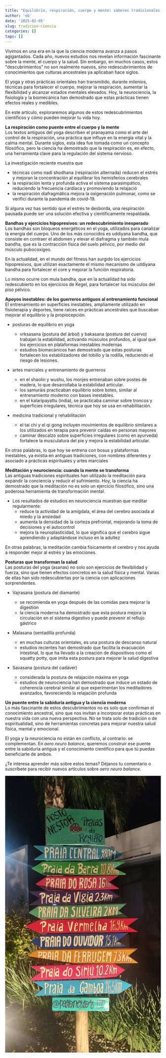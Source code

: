 ```yaml
---
title: "Equilibrio, respiración, cuerpo y mente: saberes tradicionales que la ciencia redescubre"
author: 'eb'
date: '2025-02-05'
slug: tradicion-ciencia
categories: []
tags: []
---
```


Vivimos en una era en la que la ciencia moderna avanza a pasos agigantados. Cada año, nuevos estudios nos revelan información fascinante sobre la mente, el cuerpo y la salud. Sin embargo, en muchos casos, estos "descubrimientos" no son realmente nuevos, sino redescubrimientos de conocimientos que culturas ancestrales ya aplicaban hace siglos.  

El yoga y otras prácticas orientales han transmitido, durante milenios, técnicas para fortalecer el cuerpo, mejorar la respiración, aumentar la flexibilidad y alcanzar estados mentales elevados. Hoy, la neurociencia, la fisiología y la biomecánica han demostrado que estas prácticas tienen efectos reales y medibles.    

En este artículo, exploraremos algunos de estos redescubrimientos científicos y cómo pueden mejorar tu vida hoy.  


**La respiración como puente entre el cuerpo y la mente**    
Los textos antiguos del yoga describen el pranayama como el arte del control de la respiración, una práctica que influye en la energía vital y la calma mental. Durante siglos, esta idea fue tomada como un concepto filosófico, pero la ciencia ha demostrado que la respiración es, en efecto, una herramienta clave para la regulación del sistema nervioso.  

La investigación reciente muestra que  
- técnicas como nadi shodhana (respiración alternada) reducen el estrés y mejoran la concentración al equilibrar los hemisferios cerebrales  
- la respiración lenta y profunda activa el sistema parasimpático, reduciendo la frecuencia cardíaca y promoviendo la relajació  
- la respiración diafragmática mejora la oxigenación pulmonar, como se verificí durante la pandemia de covid-19.  

Si alguna vez has sentido que el estrés te desborda, una respiración pausada puede ser una solución efectiva y científicamente respaldada.  


**Bandhas y ejercicios hipopresivos: un redescubrimiento inesperado**  
Los bandhas son bloqueos energéticos en el yoga, utilizados para canalizar la energía del cuerpo. Uno de los más conocidos es uddiyana bandha, que consiste en contraer el abdomen y elevar el diafragma y también mula bandha, que es la contracción física del suelo pélvico, por medio del músculo pubocoxígeo.

En la actualidad, en el mundo del fitness han surgido los ejercicios hipopresivos, que utilizan exactamente el mismo mecanismo de uddiyana bandha para fortalecer el core y mejorar la función respiratoria.

Lo mismo ocurre con mula bandha, que en la actualidad ha sido redescubierto en los ejercicios de Kegel, para fortalecer los músculos del piso pélvico.


**Apoyos inestables: de los guerreros antiguos al entrenamiento funcional**    
El entrenamiento en superficies inestables, ampliamente utilizado en fisioterapia y deportes, tiene raíces en prácticas ancestrales que buscaban mejorar el equilibrio y la propiocepción.  

- posturas de equilibrio en yoga  
  - vrksasana (postura del árbol) y bakasana (postura del cuervo) trabajan la estabilidad, activando músculos profundos, al igual que los ejercicios en plataformas inestables modernas  
  - estudios biomecánicos han demostrado que estas posturas fortalecen los estabilizadores del tobillo y la rodilla, reduciendo el riesgo de lesiones.



- artes marciales y entrenamiento de guerreros  
  - en el shaolin y wushu, los monjes entrenaban sobre postes de madera, lo que desarrollaba la estabilidad articular.  
  - los samuráis practicaban equilibrio sobre botes, similar al entrenamiento moderno con bases inestables.  
  - en el kalaripayattu (india), se practicaba caminar sobre troncos y superficies irregulares, técnica que hoy se usa en rehabilitación.


- medicina tradicional y rehabilitación  
  - el tai chi y el qi gong incluyen movimientos de equilibrio similares a los utilizados en terapia para prevenir caídas en personas mayores  
  - caminar descalzo sobre superficies irregulares (como en ayurveda) fortalece la musculatura del pie y mejora la estabilidad articular.  

En otras palabras, lo que hoy se entrena con bosus y plataformas inestables, ya existía en antiguas tradiciones, con nombres diferentes y asociado a prácticas espirituales y artes marciales    


**Meditación y neurociencia: cuando la mente se transforma**   
Las antiguas tradiciones espirituales han utilizado la meditación para expandir la conciencia y reducir el sufrimiento. Hoy, la ciencia ha demostrado que la meditación no es solo un ejercicio filosófico, sino una poderosa herramienta de transformación mental.  

- Los resultados de estudios en neurociencia muestran que meditar regularmente:   
  - reduce la actividad de la amígdala, el área del cerebro asociada al miedo y la ansiedad  
  - aumenta la densidad de la corteza prefrontal, mejorando la toma de decisiones y el autocontrol  
  - mejora la neuroplasticidad, lo que significa que el cerebro sigue aprendiendo y adaptándose incluso en la adultez  

En otras palabras, la meditación cambia físicamente el cerebro y nos ayuda a responder mejor al estrés y las emociones.  


**Posturas que transforman la salud**  
Las posturas del yoga (asanas) no solo son ejercicios de flexibilidad y fuerza, sino que tienen efectos concretos en la salud física y mental. Varias de ellas han sido redescubiertas por la ciencia con aplicaciones sorprendentes.  

- Vajrasana (postura del diamante)  
  - se recomienda en yoga después de las comidas para mejorar la digestión  
  - la ciencia moderna ha demostrado que esta postura mejora la circulación en el sistema digestivo y puede prevenir el reflujo gástrico  
  


- Malasana (sentadilla profunda)  
  - en muchas culturas orientales, es una postura de descanso natural  
  - estudios recientes han demostrado que facilita la evacuación intestinal, lo que ha llevado a la creación de dispositivos como el squatty potty, que imita esta postura para mejorar la salud digestiva


- Savasana (postura del cadáver)  
  - considerada la postura de relajación máxima en yoga  
  - estudios de neurociencia han demostrado que induce un estado de coherencia cerebral similar al que experimentan los meditadores avanzados, favoreciendo la relajación profunda  

**Un puente entre la sabiduría antigua y la ciencia moderna**  
Lo más fascinante de estos descubrimientos no es solo que confirman el conocimiento ancestral, sino que nos invitan a incorporar estas prácticas en nuestra vida con una nueva perspectiva. No se trata solo de tradición o de espiritualidad, sino de herramientas concretas para mejorar nuestra salud física, mental y emocional.  

El yoga y la neurociencia no están en conflicto, al contrario: se complementan. En *aero neuro balance*, queremos construir ese puente entre la sabiduría antigua y el conocimiento científico para que tú puedas beneficiarte de ambos.  

¿Te interesa aprender más sobre estos temas? Déjanos tu comentario o suscríbete para recibir nuevos artículos sobre *aero neuro balance*.  



![](dos.jpg)
